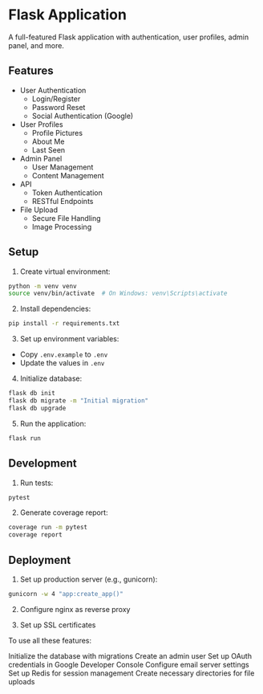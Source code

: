 # Flask Application

A full-featured Flask application with authentication, user profiles, admin panel, and more.

## Features

- User Authentication
  - Login/Register
  - Password Reset
  - Social Authentication (Google)
- User Profiles
  - Profile Pictures
  - About Me
  - Last Seen
- Admin Panel
  - User Management
  - Content Management
- API
  - Token Authentication
  - RESTful Endpoints
- File Upload
  - Secure File Handling
  - Image Processing

## Setup

1. Create virtual environment:
```bash
python -m venv venv
source venv/bin/activate  # On Windows: venv\Scripts\activate
```

2. Install dependencies:
```bash
pip install -r requirements.txt
```

3. Set up environment variables:
- Copy `.env.example` to `.env`
- Update the values in `.env`

4. Initialize database:
```bash
flask db init
flask db migrate -m "Initial migration"
flask db upgrade
```

5. Run the application:
```bash
flask run
```

## Development

1. Run tests:
```bash
pytest
```

2. Generate coverage report:
```bash
coverage run -m pytest
coverage report
```

## Deployment

1. Set up production server (e.g., gunicorn):
```bash
gunicorn -w 4 "app:create_app()"
```

2. Configure nginx as reverse proxy

3. Set up SSL certificates

To use all these features:

Initialize the database with migrations
Create an admin user
Set up OAuth credentials in Google Developer Console
Configure email server settings
Set up Redis for session management
Create necessary directories for file uploads